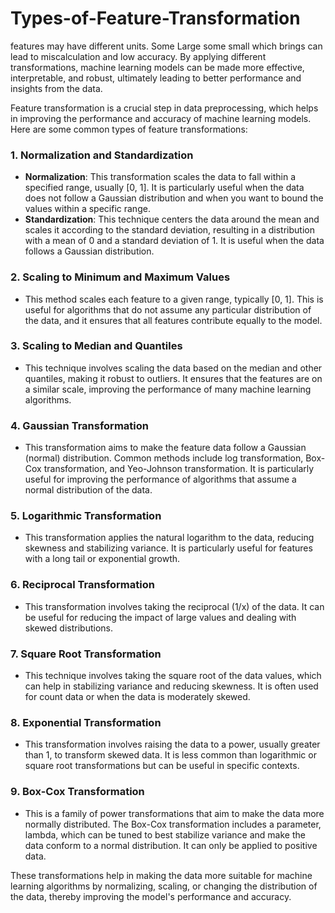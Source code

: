 # Types-of-Feature-Transformation
features may have different units. Some Large some small which brings can lead to miscalculation and low accuracy. By applying different transformations, machine learning models can be made more effective, interpretable, and robust, ultimately leading to better performance and insights from the data.

Feature transformation is a crucial step in data preprocessing, which helps in improving the performance and accuracy of machine learning models. Here are some common types of feature transformations:

### 1. **Normalization and Standardization**
- **Normalization**: This transformation scales the data to fall within a specified range, usually [0, 1]. It is particularly useful when the data does not follow a Gaussian distribution and when you want to bound the values within a specific range.
- **Standardization**: This technique centers the data around the mean and scales it according to the standard deviation, resulting in a distribution with a mean of 0 and a standard deviation of 1. It is useful when the data follows a Gaussian distribution.

### 2. **Scaling to Minimum and Maximum Values**
- This method scales each feature to a given range, typically [0, 1]. This is useful for algorithms that do not assume any particular distribution of the data, and it ensures that all features contribute equally to the model.

### 3. **Scaling to Median and Quantiles**
- This technique involves scaling the data based on the median and other quantiles, making it robust to outliers. It ensures that the features are on a similar scale, improving the performance of many machine learning algorithms.

### 4. **Gaussian Transformation**
- This transformation aims to make the feature data follow a Gaussian (normal) distribution. Common methods include log transformation, Box-Cox transformation, and Yeo-Johnson transformation. It is particularly useful for improving the performance of algorithms that assume a normal distribution of the data.

### 5. **Logarithmic Transformation**
- This transformation applies the natural logarithm to the data, reducing skewness and stabilizing variance. It is particularly useful for features with a long tail or exponential growth.

### 6. **Reciprocal Transformation**
- This transformation involves taking the reciprocal (1/x) of the data. It can be useful for reducing the impact of large values and dealing with skewed distributions.

### 7. **Square Root Transformation**
- This technique involves taking the square root of the data values, which can help in stabilizing variance and reducing skewness. It is often used for count data or when the data is moderately skewed.

### 8. **Exponential Transformation**
- This transformation involves raising the data to a power, usually greater than 1, to transform skewed data. It is less common than logarithmic or square root transformations but can be useful in specific contexts.

### 9. **Box-Cox Transformation**
- This is a family of power transformations that aim to make the data more normally distributed. The Box-Cox transformation includes a parameter, lambda, which can be tuned to best stabilize variance and make the data conform to a normal distribution. It can only be applied to positive data.

These transformations help in making the data more suitable for machine learning algorithms by normalizing, scaling, or changing the distribution of the data, thereby improving the model's performance and accuracy.
